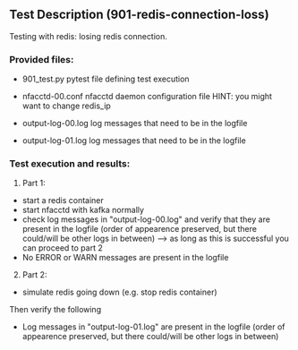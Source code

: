 ## Test Description (901-redis-connection-loss)

Testing with redis: losing redis connection.

### Provided files:

- 901_test.py                    pytest file defining test execution

- nfacctd-00.conf                nfacctd daemon configuration file            HINT: you might want to change redis_ip

- output-log-00.log              log messages that need to be in the logfile
- output-log-01.log              log messages that need to be in the logfile

### Test execution and results:

1. Part 1: 

- start a redis container
- start nfacctd with kafka normally
- check log messages in "output-log-00.log" and verify that they are present in the logfile (order of appearence preserved, but there could/will be other logs in between) --> as long as this is successful you can proceed to part 2
- No ERROR or WARN messages are present in the logfile

2. Part 2:

- simulate redis going down (e.g. stop redis container)

Then verify the following

- Log messages in "output-log-01.log" are present in the logfile (order of appearence preserved, but there could/will be other logs in between)
